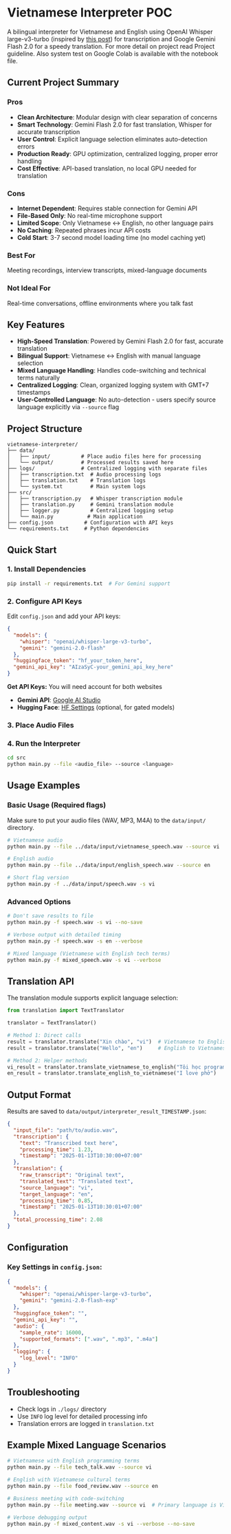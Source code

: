 # Vietnamese Interpreter POC

A bilingual interpreter for Vietnamese and English using OpenAI Whisper large-v3-turbo (inspired by [this post](https://github.com/openai/whisper/discussions/2363#discussion-7264254)) for transcription and Google Gemini Flash 2.0 for a speedy translation. For more detail on project read Project guideline. Also system test on Google Colab is available with the notebook file.

## Current Project Summary

### Pros
- **Clean Architecture**: Modular design with clear separation of concerns
- **Smart Technology**: Gemini Flash 2.0 for fast translation, Whisper for accurate transcription
- **User Control**: Explicit language selection eliminates auto-detection errors
- **Production Ready**: GPU optimization, centralized logging, proper error handling
- **Cost Effective**: API-based translation, no local GPU needed for translation

### Cons
- **Internet Dependent**: Requires stable connection for Gemini API
- **File-Based Only**: No real-time microphone support
- **Limited Scope**: Only Vietnamese ↔ English, no other language pairs
- **No Caching**: Repeated phrases incur API costs
- **Cold Start**: 3-7 second model loading time (no model caching yet)

### Best For
Meeting recordings, interview transcripts, mixed-language documents

### Not Ideal For
Real-time conversations, offline environments where you talk fast

## Key Features

- **High-Speed Translation**: Powered by Gemini Flash 2.0 for fast, accurate translation
- **Bilingual Support**: Vietnamese ↔ English with manual language selection
- **Mixed Language Handling**: Handles code-switching and technical terms naturally
- **Centralized Logging**: Clean, organized logging system with GMT+7 timestamps
- **User-Controlled Language**: No auto-detection - users specify source language explicitly via `--source` flag

## Project Structure

```
vietnamese-interpreter/
├── data/
│   ├── input/          # Place audio files here for processing
│   └── output/         # Processed results saved here
├── logs/               # Centralized logging with separate files
│   ├── transcription.txt  # Audio processing logs
│   ├── translation.txt    # Translation logs
│   └── system.txt         # Main system logs
├── src/
│   ├── transcription.py   # Whisper transcription module
│   ├── translation.py     # Gemini translation module
│   ├── logger.py          # Centralized logging setup
│   └── main.py           # Main application
├── config.json          # Configuration with API keys
└── requirements.txt     # Python dependencies
```

## Quick Start

### 1. Install Dependencies

```bash
pip install -r requirements.txt  # For Gemini support
```

### 2. Configure API Keys

Edit `config.json` and add your API keys:

```json
{
  "models": {
    "whisper": "openai/whisper-large-v3-turbo",
    "gemini": "gemini-2.0-flash"
  },
  "huggingface_token": "hf_your_token_here",
  "gemini_api_key": "AIzaSyC-your_gemini_api_key_here"
}
```

**Get API Keys:**
You will need account for both websites
- **Gemini API**: [Google AI Studio](https://makersuite.google.com/app/apikey)
- **Hugging Face**: [HF Settings](https://huggingface.co/settings/tokens) (optional, for gated models)

### 3. Place Audio Files



### 4. Run the Interpreter

```bash
cd src
python main.py --file <audio_file> --source <language>
```

## Usage Examples

### Basic Usage (Required flags)
Make sure to put your audio files (WAV, MP3, M4A) to the `data/input/` directory.
```bash
# Vietnamese audio
python main.py --file ../data/input/vietnamese_speech.wav --source vi

# English audio  
python main.py --file ../data/input/english_speech.wav --source en

# Short flag version
python main.py -f ../data/input/speech.wav -s vi
```

### Advanced Options
```bash
# Don't save results to file
python main.py -f speech.wav -s vi --no-save

# Verbose output with detailed timing
python main.py -f speech.wav -s en --verbose

# Mixed language (Vietnamese with English tech terms)
python main.py -f mixed_speech.wav -s vi --verbose
```

## Translation API

The translation module supports explicit language selection:

```python
from translation import TextTranslator

translator = TextTranslator()

# Method 1: Direct calls
result = translator.translate("Xin chào", "vi")  # Vietnamese to English
result = translator.translate("Hello", "en")     # English to Vietnamese

# Method 2: Helper methods
vi_result = translator.translate_vietnamese_to_english("Tôi học programming")
en_result = translator.translate_english_to_vietnamese("I love phở")
```

## Output Format

Results are saved to `data/output/interpreter_result_TIMESTAMP.json`:

```json
{
  "input_file": "path/to/audio.wav",
  "transcription": {
    "text": "Transcribed text here",
    "processing_time": 1.23,
    "timestamp": "2025-01-13T10:30:00+07:00"
  },
  "translation": {
    "raw_transcript": "Original text",
    "translated_text": "Translated text",
    "source_language": "vi",
    "target_language": "en",
    "processing_time": 0.85,
    "timestamp": "2025-01-13T10:30:01+07:00"
  },
  "total_processing_time": 2.08
}
```

## Configuration

### Key Settings in `config.json`:

```json
{
  "models": {
    "whisper": "openai/whisper-large-v3-turbo",
    "gemini": "gemini-2.0-flash-exp"
  },
  "huggingface_token": "",
  "gemini_api_key": "",
  "audio": {
    "sample_rate": 16000,
    "supported_formats": [".wav", ".mp3", ".m4a"]
  },
  "logging": {
    "log_level": "INFO"
  }
}
```

## Troubleshooting
- Check logs in `./logs/` directory
- Use `INFO` log level for detailed processing info
- Translation errors are logged in `translation.txt`

## Example Mixed Language Scenarios

```bash
# Vietnamese with English programming terms
python main.py --file tech_talk.wav --source vi

# English with Vietnamese cultural terms  
python main.py --file food_review.wav --source en

# Business meeting with code-switching
python main.py --file meeting.wav --source vi  # Primary language is Vietnamese

# Verbose debugging output
python main.py -f mixed_content.wav -s vi --verbose --no-save
```



